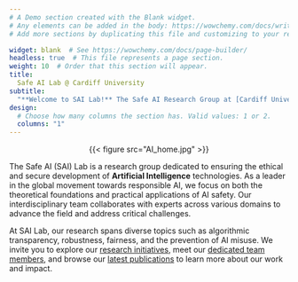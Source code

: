 ```yaml
---
# A Demo section created with the Blank widget.
# Any elements can be added in the body: https://wowchemy.com/docs/writing-markdown-latex/
# Add more sections by duplicating this file and customizing to your requirements.

widget: blank  # See https://wowchemy.com/docs/page-builder/
headless: true  # This file represents a page section.
weight: 10  # Order that this section will appear.
title: 
  Safe AI Lab @ Cardiff University
subtitle:
  "**Welcome to SAI Lab!** The Safe AI Research Group at [Cardiff University](https://www.cardiff.ac.uk/)"
design:
  # Choose how many columns the section has. Valid values: 1 or 2.
  columns: "1"
---
```

<div style="width: 100%; overflow: hidden;">

<!-- <div style="width:100%;"> -->

<center>{{< figure src="AI_home.jpg" >}}</center> 

The Safe AI (SAI) Lab is a research group dedicated to ensuring the ethical and secure development of **Artificial Intelligence** technologies. As a leader in the global movement towards responsible AI, we focus on both the theoretical foundations and practical applications of AI safety. Our interdisciplinary team collaborates with experts across various domains to advance the field and address critical challenges.

At SAI Lab, our research spans diverse topics such as algorithmic transparency, robustness, fairness, and the prevention of AI misuse. We invite you to explore our [research initiatives](research), meet our [dedicated team members](people), and browse our [latest publications](publication) to learn more about our work and impact.


<!-- **Natural Language Processing** (NLP) is a subfield of **Artificial Intelligence** concerned with how computers deal with language.
NLP is a growing global industry with many active research directions.
In CardiffNLP, we work on various aspects of **theoretical and applied NLP**.
We believe that **NLP is interdisciplinary** in nature, and that is why we are interested in both **developing NLP technologies** and **involving domain experts** who can bring the field forward, and **enable impact** in applications that matter.

We conduct [active research](research) in diverse NLP topics such as lexical semantics, commonsense reasoning, multilinguality, downstream and social NLP applications (e.g. health, social media) and many others.
Check our [team members' websites](people) and [publications](publication) to find out more!    -->
<!-- </div> -->

<!-- <div style="margin-left: 960px;">
<a class="twitter-timeline" href="https://twitter.com/Safe_AI_CU?ref_src=twsrc%5Etfw">Tweets by Safe_AI_CU</a> <script async src="https://platform.twitter.com/widgets.js" charset="utf-8"></script>
</div> -->

</div>
